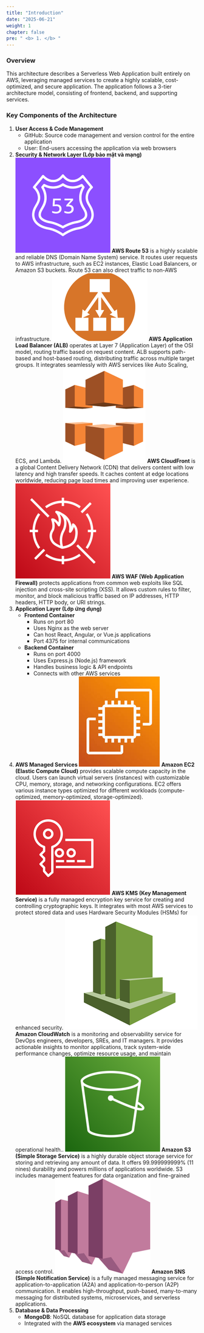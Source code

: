 ```yaml
---
title: "Introduction"
date: "2025-06-21"
weight: 1
chapter: false
pre: " <b> 1. </b> "
---
```


### Overview

This architecture describes a Serverless Web Application built entirely on AWS, leveraging managed services to create a highly scalable, cost-optimized, and secure application. The application follows a 3-tier architecture model, consisting of frontend, backend, and supporting services.

### Key Components of the Architecture

1. **User Access & Code Management**
   - GitHub: Source code management and version control for the entire application
   - User: End-users accessing the application via web browsers
2. **Security & Network Layer (Lớp bảo mật và mạng)**
   ![ConnectPrivate](/images/aws_route53.png)
   **AWS Route 53** is a highly scalable and reliable DNS (Domain Name System) service. It routes user requests to AWS infrastructure, such as EC2 instances, Elastic Load Balancers, or Amazon S3 buckets. Route 53 can also direct traffic to non-AWS infrastructure.
   ![ConnectPrivate](/images/aws_alb.png)
   **AWS Application Load Balancer (ALB)** operates at Layer 7 (Application Layer) of the OSI model, routing traffic based on request content. ALB supports path-based and host-based routing, distributing traffic across multiple target groups. It integrates seamlessly with AWS services like Auto Scaling, ECS, and Lambda.
   ![ConnectPrivate](/images/aws_cloudfront.png)
   **AWS CloudFront** is a global Content Delivery Network (CDN) that delivers content with low latency and high transfer speeds. It caches content at edge locations worldwide, reducing page load times and improving user experience.
   ![ConnectPrivate](/images/aws_waf.png)
   **AWS WAF (Web Application Firewall)** protects applications from common web exploits like SQL injection and cross-site scripting (XSS). It allows custom rules to filter, monitor, and block malicious traffic based on IP addresses, HTTP headers, HTTP body, or URI strings.
3. **Application Layer (Lớp ứng dụng)**
   - **Frontend Container**
     - Runs on port 80
     - Uses Nginx as the web server
     - Can host React, Angular, or Vue.js applications
     - Port 4375 for internal communications
   - **Backend Container**
     - Runs on port 4000
     - Uses Express.js (Node.js) framework
     - Handles business logic & API endpoints
     - Connects with other AWS services
4. **AWS Managed Services**
   ![ConnectPrivate](/images/aws_ec2.png)
   **Amazon EC2 (Elastic Compute Cloud)** provides scalable compute capacity in the cloud. Users can launch virtual servers (instances) with customizable CPU, memory, storage, and networking configurations. EC2 offers various instance types optimized for different workloads (compute-optimized, memory-optimized, storage-optimized).
   ![ConnectPrivate](/images/aws_kms.png)
   **AWS KMS (Key Management Service)** is a fully managed encryption key service for creating and controlling cryptographic keys. It integrates with most AWS services to protect stored data and uses Hardware Security Modules (HSMs) for enhanced security.
   ![ConnectPrivate](/images/aws_cloudwatch.png)
   **Amazon CloudWatch** is a monitoring and observability service for DevOps engineers, developers, SREs, and IT managers. It provides actionable insights to monitor applications, track system-wide performance changes, optimize resource usage, and maintain operational health..
   ![ConnectPrivate](/images/aws_s3.png)
   **Amazon S3 (Simple Storage Service)** is a highly durable object storage service for storing and retrieving any amount of data. It offers 99.999999999% (11 nines) durability and powers millions of applications worldwide. S3 includes management features for data organization and fine-grained access control.
   ![ConnectPrivate](/images/aws_sns.png)
   **Amazon SNS (Simple Notification Service)** is a fully managed messaging service for application-to-application (A2A) and application-to-person (A2P) communication. It enables high-throughput, push-based, many-to-many messaging for distributed systems, microservices, and serverless applications.
5. **Database & Data Processing**
   - **MongoDB**: NoSQL database for application data storage
   - Integrated with the **AWS ecosystem** via managed services
